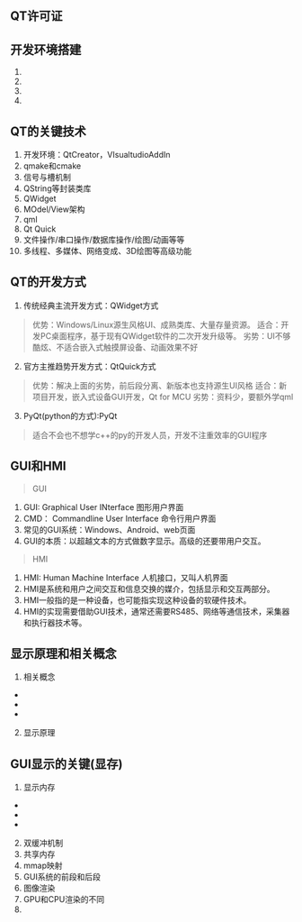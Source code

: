 ## QT许可证

## 开发环境搭建
1. 
2. 
3. 
4. 

## QT的关键技术
1. 开发环境：QtCreator，VIsualtudioAddIn
2. qmake和cmake
3. 信号与槽机制
4. QString等封装类库
5. QWidget
6. MOdel/View架构
7. qml
8. Qt Quick
9. 文件操作/串口操作/数据库操作/绘图/动画等等
10. 多线程、多媒体、网络变成、3D绘图等高级功能

## QT的开发方式
1. 传统经典主流开发方式：QWidget方式
> 优势：Windows/Linux源生风格UI、成熟类库、大量存量资源。
> 适合：开发PC桌面程序，基于现有QWidget软件的二次开发升级等。
> 劣势：UI不够酷炫、不适合嵌入式触摸屏设备、动画效果不好
2. 官方主推趋势开发方式：QtQuick方式
> 优势：解决上面的劣势，前后段分离、新版本也支持源生UI风格
> 适合：新项目开发，嵌入式设备GUI开发，Qt for MCU
> 劣势：资料少，要额外学qml
3. PyQt(python的方式):PyQt
> 适合不会也不想学c++的py的开发人员，开发不注重效率的GUI程序

## GUI和HMI
> GUI
1. GUI: Graphical User INterface 图形用户界面
2. CMD： Commandline User Interface 命令行用户界面
3. 常见的GUI系统：Windows、Android、web页面
4. GUI的本质：以超越文本的方式做数字显示。高级的还要带用户交互。

> HMI
1. HMI: Human Machine Interface 人机接口，又叫人机界面
2. HMI是系统和用户之间交互和信息交换的媒介，包括显示和交互两部分。
3. HMI一般指的是一种设备，也可能指实现这种设备的软硬件技术。
4. HMI的实现需要借助GUI技术，通常还需要RS485、网络等通信技术，采集器和执行器技术等。

## 显示原理和相关概念
1. 相关概念
* 
* 
* 
2. 显示原理

## GUI显示的关键(显存)
1. 显示内存
* 
* 
* 
2. 双缓冲机制
3. 共享内存
4. mmap映射
5. GUI系统的前段和后段
6. 图像渲染
7. GPU和CPU渲染的不同
8. 